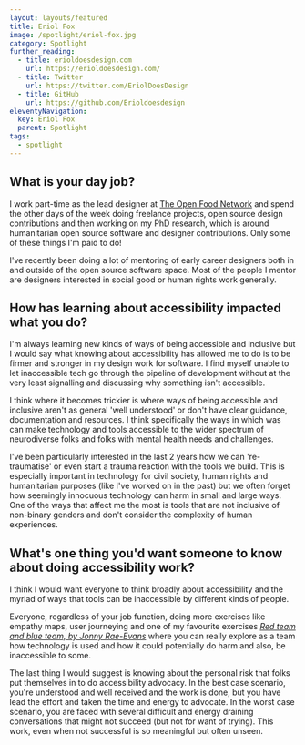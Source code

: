 ```yaml
---
layout: layouts/featured
title: Eriol Fox
image: /spotlight/eriol-fox.jpg
category: Spotlight
further_reading:
  - title: erioldoesdesign.com
    url: https://erioldoesdesign.com/
  - title: Twitter
    url: https://twitter.com/EriolDoesDesign
  - title: GitHub
    url: https://github.com/Erioldoesdesign
eleventyNavigation:
  key: Eriol Fox
  parent: Spotlight
tags:
  - spotlight
---
```


## What is your day job?

I work part-time as the lead designer at [The Open Food Network](https://openfoodnetwork.net/) and spend the other days of the week doing freelance projects, open source design contributions and then working on my PhD research, which is around humanitarian open source software and designer contributions. Only some of these things I'm paid to do!

I've recently been doing a lot of mentoring of early career designers both in and outside of the open source software space. Most of the people I mentor are designers interested in social good or human rights work generally.

## How has learning about accessibility impacted what you do?

I'm always learning new kinds of ways of being accessible and inclusive but I would say what knowing about accessibility has allowed me to do is to be firmer and stronger in my design work for software. I find myself unable to let inaccessible tech go through the pipeline of development without at the very least signalling and discussing why something isn't accessible.

I think where it becomes trickier is where ways of being accessible and inclusive aren't as general 'well understood' or don't have clear guidance, documentation and resources. I think specifically the ways in which was can make technology and tools accessible to the wider spectrum of neurodiverse folks and folks with mental health needs and challenges.

I've been particularly interested in the last 2 years how we can 're-traumatise' or even start a trauma reaction with the tools we build. This is especially important in technology for civil society, human rights and humanitarian purposes (like I've worked on in the past) but we often forget how seemingly innocuous technology can harm in small and large ways. One of the ways that affect me the most is tools that are not inclusive of non-binary genders and don't consider the complexity of human experiences.

## What's one thing you'd want someone to know about doing accessibility work?

I think I would want everyone to think broadly about accessibility and the myriad of ways that tools can be inaccessible by different kinds of people.

Everyone, regardless of your job function, doing more exercises like empathy maps, user journeying and one of my favourite exercises [<cite>Red team and blue team, by Jonny Rae-Evans</cite>](https://medium.com/we-are-reply/the-role-of-the-red-team-in-innovation-3752b2d4f972) where you can really explore as a team how technology is used and how it could potentially do harm and also, be inaccessible to some.

The last thing I would suggest is knowing about the personal risk that folks put themselves in to do accessibility advocacy. In the best case scenario, you're understood and well received and the work is done, but you have lead the effort and taken the time and energy to advocate. In the worst case scenario, you are faced with several difficult and energy draining conversations that might not succeed (but not for want of trying). This work, even when not successful is so meaningful but often unseen.
